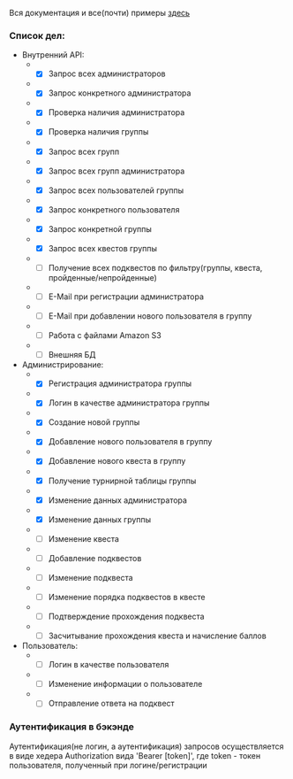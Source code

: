 Вся документация и все(почти) примеры [здесь][https://documenter.getpostman.com/view/8084138/SWECYFfz]

[https://documenter.getpostman.com/view/8084138/SWECYFfz]: https://documenter.getpostman.com/view/8084138/SWECYFfz

### Список дел: ###
* Внутренний API:
    * - [x] Запрос всех администраторов
    * - [x] Запрос конкретного администратора
    * - [x] Проверка наличия администратора
    * - [x] Проверка наличия группы
    * - [x] Запрос всех групп
    * - [x] Запрос всех групп администратора
    * - [x] Запрос всех пользователей группы
    * - [x] Запрос конкретного пользователя
    * - [x] Запрос конкретной группы
    * - [x] Запрос всех квестов группы
    * - [ ] Получение всех подквестов по фильтру(группы, квеста, пройденные/непройденные)
    * - [ ] E-Mail при регистрации администратора
    * - [ ] E-Mail при добавлении нового пользователя в группу
    * - [ ] Работа с файлами Amazon S3
    * - [ ] Внешняя БД
* Администрирование:
    * - [x] Регистрация администратора группы
    * - [x] Логин в качестве администратора группы
    * - [x] Создание новой группы
    * - [x] Добавление нового пользователя в группу
    * - [x] Добавление нового квеста в группу
    * - [x] Получение турнирной таблицы группы
    * - [x] Изменение данных администратора
    * - [x] Изменение данных группы
    * - [ ] Изменение квеста
    * - [ ] Добавление подквестов
    * - [ ] Изменение подквеста
    * - [ ] Изменение порядка подквестов в квесте
    * - [ ] Подтверждение прохождения подквеста
    * - [ ] Засчитывание прохождения квеста и начисление баллов
* Пользователь:
    * - [ ] Логин в качестве пользователя
    * - [ ] Изменение информации о пользователе
    * - [ ] Отправление ответа на подквест

### Аутентификация в бэкэнде
Аутентификация(не логин, а аутентификация) запросов осуществляется в виде хедера Authorization вида 'Bearer [token]', где token - токен пользователя, полученный при логине/регистрации
